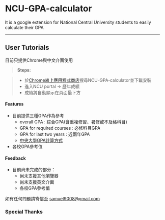 NCU-GPA-calculator
===================

It is a google extension for National Central University students to easily calculate their GPA

----------


User Tutorials
-------------
目前只提供Chrome與中文介面使用

> **Steps:**

> - 於[Chrome線上應用程式商店](https://chrome.google.com/webstore/category/extensions?hl=zh-TW)搜尋NCU-GPA-calculator並下載安裝
> - 進入NCU portal -> 歷年成績
> - 成績將自動顯示在頁面最下方

#### <i class="icon-file"></i> Features

 - 目前提供三種GPA作為參考  
	 - overall GPA : 綜合GPA(含重複修習、暑修或不及格科目)
	 - GPA for required courses : 必修科目GPA
	 - GPA for last two years : 近兩年GPA
	 - [中央大學GPA計算方式](http://pdc.adm.ncu.edu.tw/Form/form/form00-07t.pdf)
 - 各校GPA參考值
 
#### <i class="icon-file"></i> Feedback

- 目前尚未完成的部分：
	 - 尚未支援其他瀏覽器
	 - 尚未支援英文介面
	 - 各校GPA參考值

 如有任何問題請寄信至 samuel9008@gmail.com


### Special Thanks